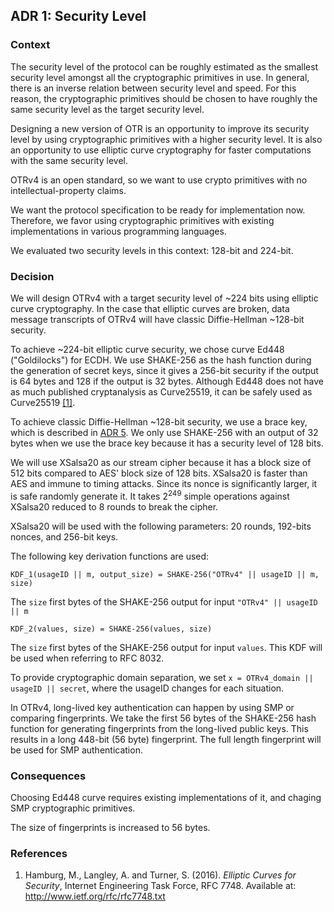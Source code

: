 ## ADR 1: Security Level

### Context

The security level of the protocol can be roughly estimated as the smallest
security level amongst all the cryptographic primitives in use. In general,
there is an inverse relation between security level and speed. For this reason,
the cryptographic primitives should be chosen to have roughly the same security
level as the target security level.

Designing a new version of OTR is an opportunity to improve its security level
by using cryptographic primitives with a higher security level. It is also an
opportunity to use elliptic curve cryptography for faster computations with
the same security level.

OTRv4 is an open standard, so we want to use crypto primitives with no
intellectual-property claims.

We want the protocol specification to be ready for implementation now.
Therefore, we favor using cryptographic primitives with existing
implementations in various programming languages.

We evaluated two security levels in this context: 128-bit and 224-bit.

### Decision

We will design OTRv4 with a target security level of ~224 bits using elliptic
curve cryptography. In the case that elliptic curves are broken, data message
transcripts of OTRv4 will have classic Diffie-Hellman ~128-bit security.

To achieve ~224-bit elliptic curve security, we chose curve Ed448
("Goldilocks") for ECDH. We use SHAKE-256 as the hash function during the
generation of secret keys, since it gives a 256-bit security if the output is
64 bytes and 128 if the output is 32 bytes. Although Ed448 does not have as much
published cryptanalysis as Curve25519, it can be safely used as
Curve25519 [\[1\]](#references).

To achieve classic Diffie-Hellman ~128-bit security, we use a brace key, which
is described in
[ADR 5](https://github.com/otrv4/otrv4/blob/master/architecture-decisions/005-brace-key.md).
We only use SHAKE-256 with an output of 32 bytes when we use the brace key
because it has a security level of 128 bits.

We will use XSalsa20 as our stream cipher because it has a block size of 512
bits compared to AES' block size of 128 bits. XSalsa20 is faster than AES and
immune to timing attacks. Since its nonce is significantly larger, it is safe
randomly generate it. It takes 2<sup>249</sup> simple operations against
XSalsa20 reduced to 8 rounds to break the cipher.

XSalsa20 will be used with the following parameters: 20 rounds, 192-bits
nonces, and 256-bit keys.

The following key derivation functions are used:

```
KDF_1(usageID || m, output_size) = SHAKE-256("OTRv4" || usageID || m, size)
```

The `size` first bytes of the SHAKE-256 output for input
`"OTRv4" || usageID || m`

```
KDF_2(values, size) = SHAKE-256(values, size)
```

The `size` first bytes of the SHAKE-256 output for input `values`. This KDF will
be  used when referring to RFC 8032.

To provide cryptographic domain separation, we set
`x = OTRv4_domain || usageID || secret`, where the usageID changes for each
situation.

In OTRv4, long-lived key authentication can happen by using SMP or comparing
fingerprints. We take the first 56 bytes of the SHAKE-256 hash function for
generating fingerprints from the long-lived public keys. This results in a long
448-bit (56 byte) fingerprint. The full length fingerprint will be used for SMP
authentication.

### Consequences

Choosing Ed448 curve requires existing implementations of it, and chaging SMP
cryptographic primitives.

The size of fingerprints is increased to 56 bytes.

### References

1. Hamburg, M., Langley, A. and Turner, S. (2016). *Elliptic Curves for
   Security*, Internet Engineering Task Force, RFC 7748. Available at:
   http://www.ietf.org/rfc/rfc7748.txt